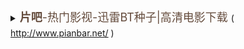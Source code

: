 <details>
        <summary><a href="http://www.pianbar.net/" rel="noopener" target="_blank" 
			 style="outline: none; text-decoration-line: none; cursor: pointer; color: rgb(99, 74, 59);">
                <font size="4" style="line-height: 30.6px;">
                  <b>片吧</b>-热门影视-迅雷BT种子|高清电影下载
                </font>
</a>( <a href="http://www.pianbar.net/">http://www.pianbar.net/</a> ) </summary>
<hr/>
  <li><a href="http://www.pianbar.net/erotic/30320.html" rel="noopener" target="_blank" 
		    	 style="outline: none; text-decoration-line: none; cursor: pointer; color: rgb(99, 74, 59);">
                <font size="4" style="line-height: 30.6px;">
                  <b>聊斋荷花三娘子聊齋荷花三娘子[1992中国香港]高清资源BT下载_片吧</b>
                </font>
             </a>
  </li>       
<blockquote>   
        BT种子下载 <a href="http://file.pianbar.net/Torrent/201703/1992.%E8%81%8A%E6%96%8B%E4%B9%8B%E6%AC%B2%E7%84%B0%E4%B8%89%E5%A8%98%E5%AD%90.mp4.torrent">torrent种子下载</a><br/>
        磁力链接 <a href="magnet:?xt=urn:btih:5F803B1B1EF57658AFF98D8371DE6B783F77176F">magnet:?xt=urn:btih:5F803B1B1EF57658AFF98D8371DE6B783F77176F</a> <br/>
        迅雷下载 <a href="magnet:?xt=urn:btih:5F803B1B1EF57658AFF98D8371DE6B783F77176F">magnet:?xt=urn:btih:5F803B1B1EF57658AFF98D8371DE6B783F77176F</a><br/>
</blockquote>
  <hr/>
</details>    

